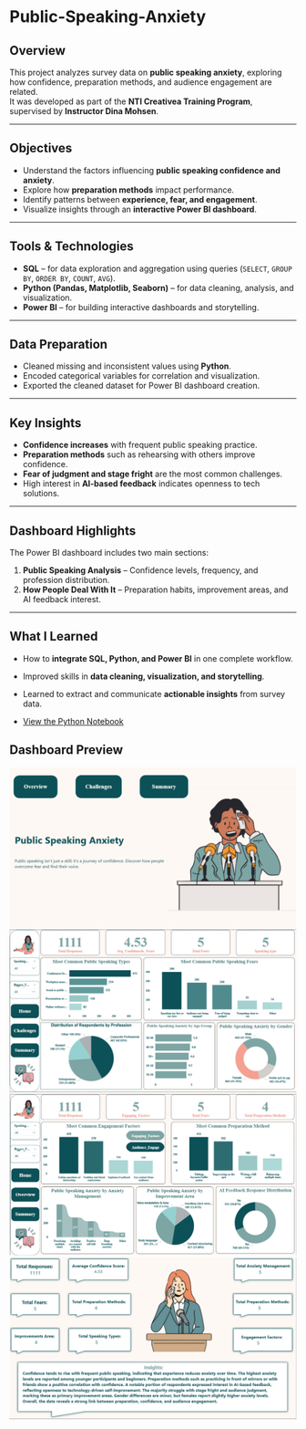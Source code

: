 # Public-Speaking-Anxiety

## Overview
This project analyzes survey data on **public speaking anxiety**, exploring how confidence, preparation methods, and audience engagement are related.  
It was developed as part of the **NTI Creativea Training Program**, supervised by **Instructor Dina Mohsen**.

---

## Objectives
- Understand the factors influencing **public speaking confidence and anxiety**.  
- Explore how **preparation methods** impact performance.  
- Identify patterns between **experience, fear, and engagement**.  
- Visualize insights through an **interactive Power BI dashboard**.

---

##  Tools & Technologies
- **SQL** – for data exploration and aggregation using queries (`SELECT`, `GROUP BY`, `ORDER BY`, `COUNT`, `AVG`).  
- **Python (Pandas, Matplotlib, Seaborn)** – for data cleaning, analysis, and visualization.  
- **Power BI** – for building interactive dashboards and storytelling.

---

## Data Preparation
- Cleaned missing and inconsistent values using **Python**.  
- Encoded categorical variables for correlation and visualization.  
- Exported the cleaned dataset for Power BI dashboard creation.

---

## Key Insights
- **Confidence increases** with frequent public speaking practice.  
- **Preparation methods** such as rehearsing with others improve confidence.  
- **Fear of judgment and stage fright** are the most common challenges.  
- High interest in **AI-based feedback** indicates openness to tech solutions.

---

## Dashboard Highlights
The Power BI dashboard includes two main sections:
1. **Public Speaking Analysis** – Confidence levels, frequency, and profession distribution.  
2. **How People Deal With It** – Preparation habits, improvement areas, and AI feedback interest.

---

## What I Learned
- How to **integrate SQL, Python, and Power BI** in one complete workflow.  
- Improved skills in **data cleaning, visualization, and storytelling**.  
- Learned to extract and communicate **actionable insights** from survey data.

- [View the Python Notebook](https://bit.ly/4qiMkjW)


##  Dashboard Preview
![Home Page](https://github.com/Roaa-saad/Public-Speaking-Anxiety/raw/bd696df6ee252a67e058d82f2b339f1ed83db005/Screenshot%202025-10-10%20111443.png)
![Overview](https://github.com/Roaa-saad/Public-Speaking-Anxiety/raw/0f17505a1efea4528d508ee8ed006527f1871037/Screenshot%202025-10-10%20105654.png)
![Challenges](https://github.com/Roaa-saad/Public-Speaking-Anxiety/raw/0f17505a1efea4528d508ee8ed006527f1871037/Screenshot%202025-10-10%20111756.png)
![Summary](https://github.com/Roaa-saad/Public-Speaking-Anxiety/raw/0f17505a1efea4528d508ee8ed006527f1871037/Screenshot%202025-10-10%20105728.png)

